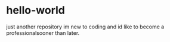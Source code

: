 # hello-world
just another repository
im new to coding and id like to become a professionalsooner than later.
